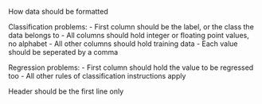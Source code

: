 How data should be formatted

Classification problems:
    - First column should be the label, or the class the data belongs to
    - All columns should hold integer or floating point values, no alphabet
    - All other columns should hold training data
    - Each value should be seperated by a comma

Regression problems:
    - First column should hold the value to be regressed too
    - All other rules of classification instructions apply

Header should be the first line only
